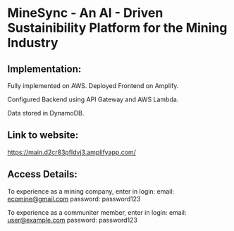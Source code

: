 # MineSync - An AI - Driven Sustainibility Platform for the Mining Industry

## Implementation:
Fully implemented on AWS. Deployed Frontend on Amplify.

Configured Backend using API Gateway and AWS Lambda.

Data stored in DynamoDB.

## Link to website:

https://main.d2cr83pfldvj3.amplifyapp.com/

## Access Details:
To experience as a mining company, enter in login:
email: ecomine@gmail.com
password: password123

To experience as a communiter member, enter in login:
email: user@example.com
password: password123
